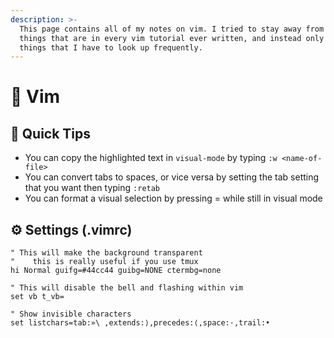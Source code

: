 ```yaml
---
description: >-
  This page contains all of my notes on vim. I tried to stay away from writing
  things that are in every vim tutorial ever written, and instead only list
  things that I have to look up frequently.
---
```


# 🚀 Vim

## 🗻 Quick Tips

* You can copy the highlighted text in `visual-mode` by typing `:w <name-of-file>`
* You can convert tabs to spaces, or vice versa by setting the tab setting that you want then typing `:retab` 
* You can format a visual selection by pressing = while still in visual mode

## ⚙ Settings \(.vimrc\)

```text
" This will make the background transparent
"    this is really useful if you use tmux
hi Normal guifg=#44cc44 guibg=NONE ctermbg=none

" This will disable the bell and flashing within vim
set vb t_vb=

" Show invisible characters
set listchars=tab:»\ ,extends:⟩,precedes:⟨,space:·,trail:•


```

